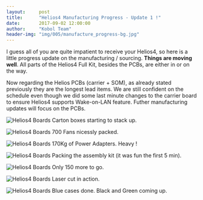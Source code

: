 ```yaml
---
layout:     post
title:      "Helios4 Manufacturing Progress - Update 1 !"
date:       2017-09-02 12:00:00
author:     "Kobol Team"
header-img: "img/005/manufacture_progress-bg.jpg"
---
```


<p>I guess all of you are quite impatient to receive your Helios4, so here is a little progress update on the manufacturing / sourcing. <b>Things are moving well</b>. All parts of the Helios4 Full Kit, besides the PCBs, are either in or on the way.<p>

<p>
Now regarding the Helios PCBs (carrier + SOM), as already stated previously they are the longest lead items. We are still confident on the schedule even though we did some last minute changes to the carrier board to ensure Helios4 supports Wake-on-LAN feature. Futher manufacturing updates will focus on the PCBs.
</p>

<p>
<img src="{{ site.baseurl }}/img/005/pic1.jpg" alt="Helios4 Boards">
Carton boxes starting to stack up.
</p>

<p>
<img src="{{ site.baseurl }}/img/005/pic2.jpg" alt="Helios4 Boards">
700 Fans nicessly packed.
</p>

<p>
<img src="{{ site.baseurl }}/img/005/pic3.jpg" alt="Helios4 Boards">
170Kg of Power Adapters. Heavy !
</p>

<p>
<img src="{{ site.baseurl }}/img/005/pic4.jpg" alt="Helios4 Boards">
Packing the assembly kit (it was fun the first 5 min).
</p>

<p>
<img src="{{ site.baseurl }}/img/005/pic5.jpg" alt="Helios4 Boards">
Only 150 more to go.
</p>

<p>
<img src="{{ site.baseurl }}/img/005/pic6.jpg" alt="Helios4 Boards">
Laser cut in action.
</p>

<p>
<img src="{{ site.baseurl }}/img/005/pic7.jpg" alt="Helios4 Boards">
Blue cases done. Black and Green coming up.
</p>
